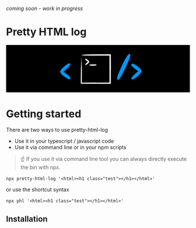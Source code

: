 _coming soon - work in progress_

# Pretty HTML log

![Logo](https://raw.githubusercontent.com/kreuzerk/pretty-html-log/master/assets/phl-logo-black.png)

# Getting started

There are two ways to use pretty-html-log

- Use it in your typescript / javascript code
- Use it via command line or in your npm scripts

> ☝️ If you use it via command line tool you can always directly execute
> the bin with npx.

```
npx pretty-html-log '<html><h1 class="test"></h1></html>'
```

or use the shortcut syntax

```
npx phl '<html><h1 class="test"></h1></html>'
```

## Installation
